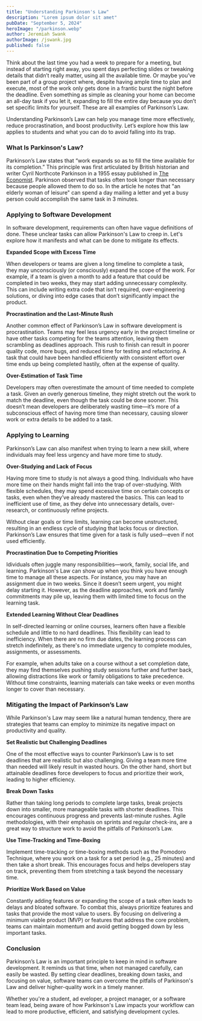 ```yaml
---
title: "Understanding Parkinson's Law"
description: "Lorem ipsum dolor sit amet"
pubDate: "September 5, 2024"
heroImage: "/parkinson.webp"
author: Jeremiah Swank
authorImage: /jswank.jpg
published: false
---
```


Think about the last time you had a week to prepare for a meeting, but instead of starting right away, you spent days perfecting slides or tweaking details that didn’t really matter, using all the available time. Or maybe you’ve been part of a group project where, despite having ample time to plan and execute, most of the work only gets done in a frantic burst the night before the deadline. Even something as simple as cleaning your home can become an all-day task if you let it, expanding to fill the entire day because you don’t set specific limits for yourself. These are all examples of Parkinson’s Law.

Understanding Parkinson’s Law can help you manage time more effectively, reduce procrastination, and boost productivity. Let’s explore how this law applies to students and what you can do to avoid falling into its trap.

### What Is Parkinson's Law?

Parkinson’s Law states that “work expands so as to fill the time available for its completion.” This principle was first articulated by British historian and writer Cyril Northcote Parkinson in a 1955 essay published in [The Economist](https://www.economist.com/news/1955/11/19/parkinsons-law). Parkinson observed that tasks often took longer than necessary because people allowed them to do so. In the article he notes that "an elderly woman of leisure" can spend a day mailing a letter and yet a busy person could accomplish the same task in  3 minutes.

### Applying to Software Development 

In software development, requirements can often have vague definitions of done. These unclear tasks can allow Parkinson's Law to creep in. Let's explore how it manifests and what can be done to mitigate its effects. 


**Expanded Scope with Excess Time**

When developers or teams are given a long timeline to complete a task, they may unconsciously (or consciously) expand the scope of the work. For example, if a team is given a month to add a feature that could be completed in two weeks, they may start adding unnecessary complexity. This can include writing extra code that isn’t required, over-engineering solutions, or diving into edge cases that don’t significantly impact the product.

**Procrastination and the Last-Minute Rush**

Another common effect of Parkinson’s Law in software development is procrastination. Teams may feel less urgency early in the project timeline or have other tasks competing for the teams attention, leaving them scrambling as deadlines approach. This rush to finish can result in poorer quality code, more bugs, and reduced time for testing and refactoring. A task that could have been handled efficiently with consistent effort over time ends up being completed hastily, often at the expense of quality.

**Over-Estimation of Task Time**

Developers may often overestimate the amount of time needed to complete a task. Given an overly generous timeline, they might stretch out the work to match the deadline, even though the task could be done sooner. This doesn’t mean developers are deliberately wasting time—it’s more of a subconscious effect of having more time than necessary, causing slower work or extra details to be added to a task.

### Applying to Learning

Parkinson’s Law can also manifest when trying to learn a new skill, where individuals may feel less urgency and have more time to study.

**Over-Studying and Lack of Focus**

Having more time to study is not always a good thing. Individuals who have more time on their hands might fall into the trap of over-studying. With flexible schedules, they may spend excessive time on certain concepts or tasks, even when they’ve already mastered the basics. This can lead to inefficient use of time, as they delve into unnecessary details, over-research, or continuously refine projects.

Without clear goals or time limits, learning can become unstructured, resulting in an endless cycle of studying that lacks focus or direction. Parkinson’s Law ensures that time given for a task is fully used—even if not used efficiently.

**Procrastination Due to Competing Priorities**

Idividuals often juggle many responsibilities—work, family, social life, and learning. Parkinson's Law can show up when you think you have enough time to manage all these aspects. For instance, you may have an assignment due in two weeks. Since it doesn’t seem urgent, you might delay starting it. However, as the deadline approaches, work and family commitments may pile up, leaving them with limited time to focus on the learning task.

**Extended Learning Without Clear Deadlines**

In self-directed learning or online courses, learners often have a flexible schedule and little to no hard deadlines. This flexibility can lead to inefficiency. When there are no firm due dates, the learning process can stretch indefinitely, as there's no immediate urgency to complete modules, assignments, or assessments.

For example, when adults take on a course without a set completion date, they may find themselves pushing study sessions further and further back, allowing distractions like work or family obligations to take precedence. Without time constraints, learning materials can take weeks or even months longer to cover than necessary.

### Mitigating the Impact of Parkinson’s Law

While Parkinson's Law may seem like a natural human tendency, there are strategies that teams can employ to minimize its negative impact on productivity and quality.

**Set Realistic but Challenging Deadlines**

One of the most effective ways to counter Parkinson’s Law is to set deadlines that are realistic but also challenging. Giving a team more time than needed will likely result in wasted hours. On the other hand, short but attainable deadlines force developers to focus and prioritize their work, leading to higher efficiency.

**Break Down Tasks**

Rather than taking long periods to complete large tasks, break projects down into smaller, more manageable tasks with shorter deadlines. This encourages continuous progress and prevents last-minute rushes. Agile methodologies, with their emphasis on sprints and regular check-ins, are a great way to structure work to avoid the pitfalls of Parkinson’s Law.

**Use Time-Tracking and Time-Boxing**

Implement time-tracking or time-boxing methods such as the Pomodoro Technique, where you work on a task for a set period (e.g., 25 minutes) and then take a short break. This encourages focus and helps developers stay on track, preventing them from stretching a task beyond the necessary time.

**Prioritize Work Based on Value**

Constantly adding features or expanding the scope of a task often leads to delays and bloated software. To combat this, always prioritize features and tasks that provide the most value to users. By focusing on delivering a minimum viable product (MVP) or features that address the core problem, teams can maintain momentum and avoid getting bogged down by less important tasks.

### Conclusion

Parkinson’s Law is an important principle to keep in mind in software development. It reminds us that time, when not managed carefully, can easily be wasted. By setting clear deadlines, breaking down tasks, and focusing on value, software teams can overcome the pitfalls of Parkinson's Law and deliver higher-quality work in a timely manner.

Whether you're a student, ad eveloper, a project manager, or a software team lead, being aware of how Parkinson's Law impacts your workflow can lead to more productive, efficient, and satisfying development cycles.



